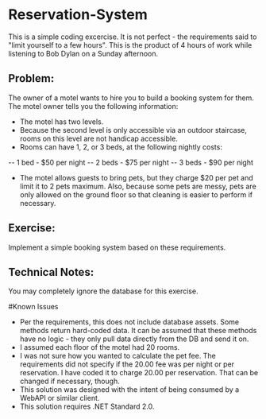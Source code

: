# Reservation-System

This is a simple coding excercise. It is not perfect - the requirements said to "limit yourself to a few hours". This is the product of 4 hours of work while listening to Bob Dylan on a Sunday afternoon.

## Problem:
The owner of a motel wants to hire you to build a booking system for them. The motel owner
tells you the following information:

- The motel has two levels.
- Because the second level is only accessible via an outdoor staircase, rooms on this level are not handicap accessible.
- Rooms can have 1, 2, or 3 beds, at the following nightly costs:

-- 1 bed - $50 per night
-- 2 beds - $75 per night
-- 3 beds - $90 per night

- The motel allows guests to bring pets, but they charge $20 per pet and limit it to 2 pets
maximum. Also, because some pets are messy, pets are only allowed on the ground
floor so that cleaning is easier to perform if necessary.

## Exercise:
Implement a simple booking system based on these requirements.

## Technical Notes:
You may completely ignore the database for this exercise.


#Known Issues

- Per the requirements, this does not include database assets. Some methods return hard-coded data. It can be assumed that these methods have no logic - they only pull data directly from the DB and send it on.
- I assumed each floor of the motel had 20 rooms.
- I was not sure how you wanted to calculate the pet fee. The requirements did not specify if the 20.00 fee was per night or per reservation. I have coded it to charge 20.00 per reservation. That can be changed if necessary, though.
- This solution was designed with the intent of being consumed by a WebAPI or similar client.
- This solution requires .NET Standard 2.0.